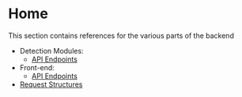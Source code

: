 # Home

This section contains references for the various parts of the backend

- Detection Modules:
    - [API Endpoints](detection/endpoint.md)
- Front-end:
    - [API Endpoints](front/endpoint.md)
- [Request Structures](requests.md)